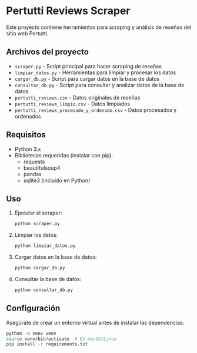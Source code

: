 # Pertutti Reviews Scraper

Este proyecto contiene herramientas para scraping y análisis de reseñas del sitio web Pertutti.

## Archivos del proyecto

- `scraper.py` - Script principal para hacer scraping de reseñas
- `limpiar_datos.py` - Herramientas para limpiar y procesar los datos
- `cargar_db.py` - Script para cargar datos en la base de datos
- `consultar_db.py` - Script para consultar y analizar datos de la base de datos
- `pertutti_reviews.csv` - Datos originales de reseñas
- `pertutti_reviews_limpio.csv` - Datos limpiados
- `pertutti_reviews_procesado_y_ordenado.csv` - Datos procesados y ordenados

## Requisitos

- Python 3.x
- Bibliotecas requeridas (instalar con pip):
  - requests
  - beautifulsoup4
  - pandas
  - sqlite3 (incluido en Python)

## Uso

1. Ejecutar el scraper:
   ```bash
   python scraper.py
   ```

2. Limpiar los datos:
   ```bash
   python limpiar_datos.py
   ```

3. Cargar datos en la base de datos:
   ```bash
   python cargar_db.py
   ```

4. Consultar la base de datos:
   ```bash
   python consultar_db.py
   ```

## Configuración

Asegúrate de crear un entorno virtual antes de instalar las dependencias:

```bash
python -m venv venv
source venv/bin/activate  # En macOS/Linux
pip install -r requirements.txt
```